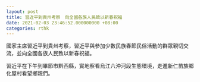 ```yaml
---
layout: post
title: 習近平到貴州考察　向全國各族人民致以新春祝福
date: 2021-02-03 23:46:52.000000000 +08:00
categories: rthk
---
```


國家主席習近平到貴州考察，習近平與參加少數民族春節民俗活動的群眾親切交流，並向全國各族人民致以新春祝福。

習近平在下午到畢節市黔西縣，實地察看烏江六沖河段生態環境，走進新仁苗族鄉化屋村看望鄉親們。
